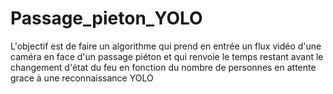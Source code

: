 # Passage_pieton_YOLO
L'objectif est de faire un algorithme qui prend en entrée un flux vidéo d'une caméra en face d'un passage piéton et qui renvoie le temps restant avant le changement d'état du feu en fonction du nombre de personnes en attente grace à une reconnaissance YOLO
